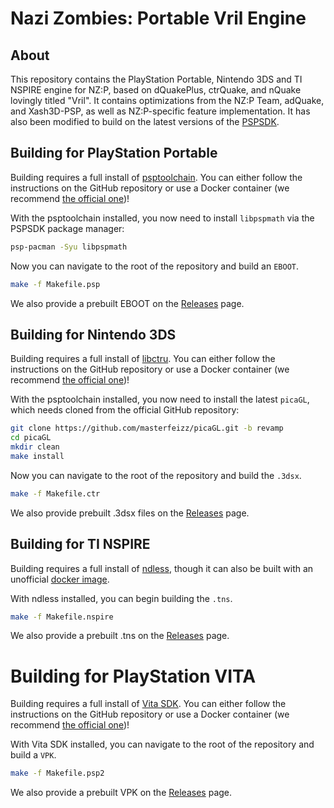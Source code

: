 # Nazi Zombies: Portable Vril Engine

## About
This repository contains the PlayStation Portable, Nintendo 3DS and TI NSPIRE engine for NZ:P, based on dQuakePlus, ctrQuake, and nQuake lovingly titled "Vril". It contains optimizations from the NZ:P Team, adQuake, and Xash3D-PSP, as well as NZ:P-specific feature implementation. It has also been modified to build on the latest versions of the [PSPSDK](https://github.com/pspdev/pspsdk).

## Building for PlayStation Portable
Building requires a full install of [psptoolchain](https://github.com/pspdev/psptoolchain/). You can either follow the instructions on the GitHub repository or use a Docker container (we recommend [the official one](https://hub.docker.com/r/pspdev/pspdev))!

With the psptoolchain installed, you now need to install `libpspmath` via the PSPSDK package manager:
```bash
psp-pacman -Syu libpspmath
```
Now you can navigate to the root of the repository and build an `EBOOT`.

```bash
make -f Makefile.psp
```

We also provide a prebuilt EBOOT on the [Releases](https://github.com/nzp-team/vril-engine/releases/tag/bleeding-edge) page.

## Building for Nintendo 3DS
Building requires a full install of [libctru](https://github.com/devkitPro/libctru). You can either follow the instructions on the GitHub repository or use a Docker container (we recommend [the official one](devkitpro/devkitarm))!

With the psptoolchain installed, you now need to install the latest `picaGL`, which needs cloned from the official GitHub repository:
```bash
git clone https://github.com/masterfeizz/picaGL.git -b revamp
cd picaGL
mkdir clean
make install
```
Now you can navigate to the root of the repository and build the `.3dsx`.

```bash
make -f Makefile.ctr
```

We also provide prebuilt .3dsx files on the [Releases](https://github.com/nzp-team/vril-engine/releases/tag/bleeding-edge) page.

## Building for TI NSPIRE
Building requires a full install of [ndless](https://github.com/ndless-nspire/Ndless), though it can also be built with an unofficial [docker image](https://hub.docker.com/r/bensuperpc/ndless).

With ndless installed, you can begin building the `.tns`.

```bash
make -f Makefile.nspire
```
We also provide a prebuilt .tns on the [Releases](https://github.com/nzp-team/vril-engine/releases/tag/bleeding-edge) page.

# Building for PlayStation VITA
Building requires a full install of [Vita SDK](https://vitasdk.org/). You can either follow the instructions on the GitHub repository or use a Docker container (we recommend [the official one](https://hub.docker.com/r/vitasdk/vitasdk))!

With Vita SDK installed, you can navigate to the root of the repository and build a `VPK`.

```bash
make -f Makefile.psp2
```

We also provide a prebuilt VPK on the [Releases](https://github.com/nzp-team/vril-engine/releases/tag/bleeding-edge) page.